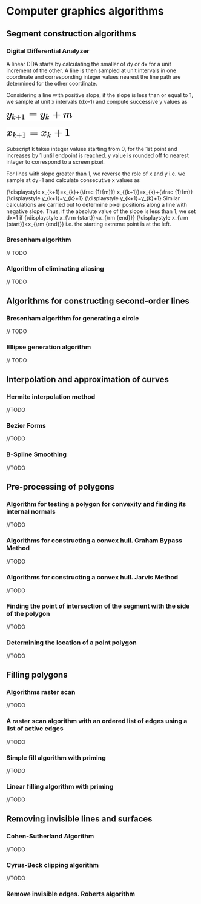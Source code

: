 # Computer graphics algorithms

## Segment construction algorithms
   
### Digital Differential Analyzer
A linear DDA starts by calculating the smaller of dy or dx for a unit increment of the other. A line is then sampled at unit intervals in one coordinate and corresponding integer values nearest the line path are determined for the other coordinate.

Considering a line with positive slope, if the slope is less than or equal to 1, we sample at unit x intervals (dx=1) and compute successive y values as

![](readme_images/d89b23e1fb8f448f204338609ba0c951f7444166.svg)

![](readme_images/56702997e6d5296ae61c9aff4f6017e4ee02aaf7.svg)

Subscript k takes integer values starting from 0, for the 1st point and increases by 1 until endpoint is reached. y value is rounded off to nearest integer to correspond to a screen pixel.

For lines with slope greater than 1, we reverse the role of x and y i.e. we sample at dy=1 and calculate consecutive x values as

{\displaystyle x_{k+1}=x_{k}+{\frac {1}{m}}} x_{{k+1}}=x_{k}+{\frac  {1}{m}}
{\displaystyle y_{k+1}=y_{k}+1} {\displaystyle y_{k+1}=y_{k}+1}
Similar calculations are carried out to determine pixel positions along a line with negative slope. Thus, if the absolute value of the slope is less than 1, we set dx=1 if {\displaystyle x_{\rm {start}}<x_{\rm {end}}} {\displaystyle x_{\rm {start}}<x_{\rm {end}}} i.e. the starting extreme point is at the left.

### Bresenham algorithm
// TODO

### Algorithm of eliminating aliasing
// TODO

## Algorithms for constructing second-order lines

### Bresenham algorithm for generating a circle
// TODO

### Ellipse generation algorithm
// TODO

## Interpolation and approximation of curves

### Hermite interpolation method
//TODO

### Bezier Forms
//TODO

### B-Spline Smoothing
//TODO

## Pre-processing of polygons

### Algorithm for testing a polygon for convexity and finding its internal normals
//TODO

### Algorithms for constructing a convex hull. Graham Bypass Method
//TODO

### Algorithms for constructing a convex hull. Jarvis Method
//TODO

### Finding the point of intersection of the segment with the side of the polygon
//TODO

### Determining the location of a point polygon
//TODO

## Filling polygons

### Algorithms raster scan
//TODO

### A raster scan algorithm with an ordered list of edges using a list of active edges
//TODO

### Simple fill algorithm with priming
//TODO

### Linear filling algorithm with priming
//TODO

## Removing invisible lines and surfaces

### Cohen-Sutherland Algorithm
//TODO

### Cyrus-Beck clipping algorithm
//TODO

### Remove invisible edges. Roberts algorithm